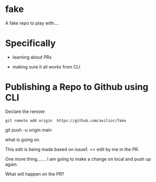 # fake
 A fake repo to play with....
 
# Specifically

- learning about PRs

- making sure it all works from CLI

# Publishing a Repo to Github using CLI


Declare the remote

`git remote add origin  https://github.com/avilior/fake`

git push -u origin main

what is going on

This edit is being made based on  issue1.  << edit by me in the PR. 

One more thing....... I am going to make a change on local and push up again.

What will happen on the PR?

